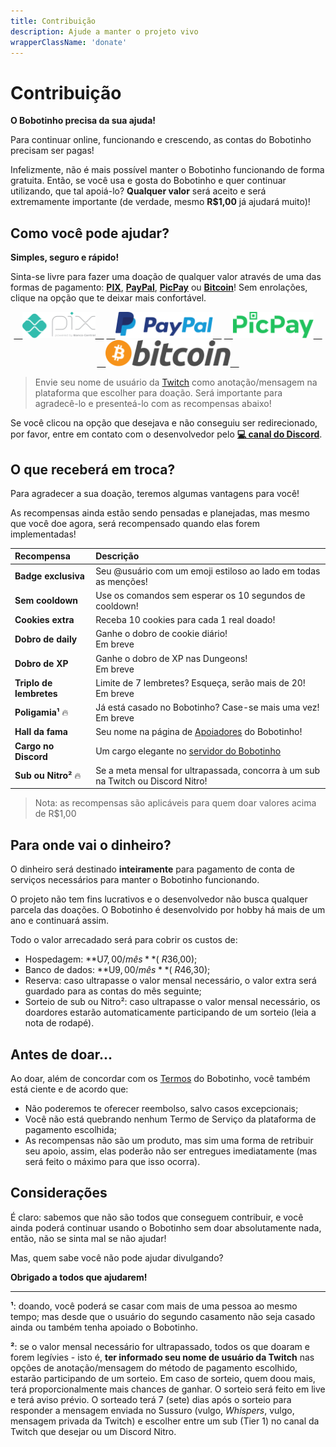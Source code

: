 ```yaml
---
title: Contribuição
description: Ajude a manter o projeto vivo
wrapperClassName: 'donate'
---
```


# Contribuição

**O Bobotinho precisa da sua ajuda!**

Para continuar online, funcionando e crescendo, as contas do Bobotinho precisam ser pagas!

Infelizmente, não é mais possível manter o Bobotinho funcionando de forma gratuita. Então, se você usa e gosta do Bobotinho e quer continuar utilizando, que tal apoiá-lo? **Qualquer valor** será aceito e será extremamente importante (de verdade, mesmo **R$1,00** já ajudará muito)!

## Como você pode ajudar?

**Simples, seguro e rápido!**

Sinta-se livre para fazer uma doação de qualquer valor através de uma das formas de pagamento: [**PIX**](https://nubank.com.br/pagar/tbd7z/I7It3Go5oY), [**PayPal**](https://www.paypal.com/donate?hosted_button_id=MWQZ89XQ7DEP6), [**PicPay**](https://app.picpay.com/user/leandcesar) ou [**Bitcoin**](https://www.blockchain.com/pt/btc/address/bc1q2gs9qc8q7d6qn90xnzmamedpn36hl6p2w0c4z6)! Sem enrolações, clique na opção que te deixar mais confortável.

<p align="center">
<a href="https://nubank.com.br/pagar/tbd7z/I7It3Go5oY">&emsp;<img height="42" src="../../static/img/donate/pix.svg" alt="PIX"/>&emsp;</a>
<a href="https://www.paypal.com/donate?hosted_button_id=MWQZ89XQ7DEP6">&emsp;<img height="42" src="../../static/img/donate/paypal.svg" alt="PayPal"/>&emsp;</a>
<a href="https://app.picpay.com/user/leandcesar">&emsp;<img height="42" src="../../static/img/donate/picpay.svg" alt="PicPay"/>&emsp;</a>
<a href="https://www.blockchain.com/pt/btc/address/bc1q2gs9qc8q7d6qn90xnzmamedpn36hl6p2w0c4z6">&emsp;<img height="42" src="../../static/img/donate/bitcoin.svg" alt="Bitcoin"/>&emsp;</a>
</p>

> Envie seu nome de usuário da [Twitch](https://www.twitch.tv/) como anotação/mensagem na plataforma que escolher para doação. Será importante para agradecê-lo e presenteá-lo com as recompensas abaixo!

Se você clicou na opção que desejava e não conseguiu ser redirecionado, por favor, entre em contato com o desenvolvedor pelo [**💻 canal do Discord**](https://discord.gg/6Ue66Vs5eQ).

## O que receberá em troca?

Para agradecer a sua doação, teremos algumas vantagens para você!

As recompensas ainda estão sendo pensadas e planejadas, mas mesmo que você doe agora, será recompensado quando elas forem implementadas!

| Recompensa              | Descrição                                                                                 |
| :---------------------- | :---------------------------------------------------------------------------------------- |
| **Badge exclusiva**     | Seu @usuário com um emoji estiloso ao lado em todas as menções!                           |
| **Sem cooldown**        | Use os comandos sem esperar os 10 segundos de cooldown!                                   |
| **Cookies extra**       | Receba 10 cookies para cada 1 real doado!                                                 |
| **Dobro de daily**      | Ganhe o dobro de cookie diário! <div class="label blue">Em breve</div>                    |
| **Dobro de XP**         | Ganhe o dobro de XP nas Dungeons! <div class="label blue">Em breve</div>                  |
| **Triplo de lembretes** | Limite de 7 lembretes? Esqueça, serão mais de 20! <div class="label blue">Em breve</div>  |
| **Poligamia¹** 🔥       | Já está casado no Bobotinho? Case-se mais uma vez! <div class="label blue">Em breve</div> |
| **Hall da fama**        | Seu nome na página de [Apoiadores](/sponsors) do Bobotinho!                               |
| **Cargo no Discord**    | Um cargo elegante no [servidor do Bobotinho](https://discord.gg/6Ue66Vs5eQ)               |
| **Sub ou Nitro²** 🔥  | Se a meta mensal for ultrapassada, concorra à um sub na Twitch ou Discord Nitro!      |

> Nota: as recompensas são aplicáveis para quem doar valores acima de R$1,00

## Para onde vai o dinheiro?

O dinheiro será destinado **inteiramente** para pagamento de conta de serviços necessários para manter o Bobotinho funcionando.

O projeto não tem fins lucrativos e o desenvolvedor não busca qualquer parcela das doações. O Bobotinho é desenvolvido por hobby há mais de um ano e continuará assim.

Todo o valor arrecadado será para cobrir os custos de:

- Hospedagem: **U$7,00/mês** (~R$36,00);
- Banco de dados: **U$9,00/mês** (~R$46,30);
- Reserva: caso ultrapasse o valor mensal necessário, o valor extra será guardado para as contas do mês seguinte;
- Sorteio de sub ou Nitro²: caso ultrapasse o valor mensal necessário, os doardores estarão automaticamente participando de um sorteio (leia a nota de rodapé).

## Antes de doar...

Ao doar, além de concordar com os [Termos](/terms) do Bobotinho, você também está ciente e de acordo que:

- Não poderemos te oferecer reembolso, salvo casos excepcionais;
- Você não está quebrando nenhum Termo de Serviço da plataforma de pagamento escolhida;
- As recompensas não são um produto, mas sim uma forma de retribuir seu apoio, assim, elas poderão não ser entregues imediatamente (mas será feito o máximo para que isso ocorra).

## Considerações

É claro: sabemos que não são todos que conseguem contribuir, e você ainda poderá continuar usando o Bobotinho sem doar absolutamente nada, então, não se sinta mal se não ajudar!

Mas, quem sabe você não pode ajudar divulgando?

**Obrigado a todos que ajudarem!**

-----

**¹**: doando, você poderá se casar com mais de uma pessoa ao mesmo tempo; mas desde que o usuário do segundo casamento não seja casado ainda ou também tenha apoiado o Bobotinho.

**²**: se o valor mensal necessário for ultrapassado, todos os que doaram e forem legívies - isto é, **ter informado seu nome de usuário da Twitch** nas opções de anotação/mensagem do método de pagamento escolhido, estarão participando de um sorteio. Em caso de sorteio, quem doou mais, terá proporcionalmente mais chances de ganhar. O sorteio será feito em live e terá aviso prévio. O sorteado terá 7 (sete) dias após o sorteio para responder a mensagem enviada no Sussuro (vulgo, _Whispers_, vulgo, mensagem privada da Twitch) e escolher entre um sub (Tier 1) no canal da Twitch que desejar ou um Discord Nitro.
